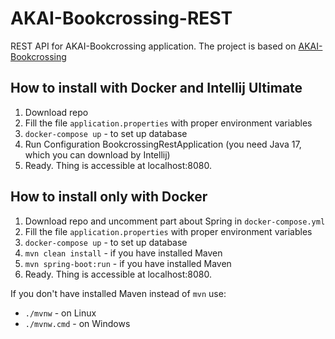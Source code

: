 # AKAI-Bookcrossing-REST
REST API for AKAI-Bookcrossing application. 
The project is based on [AKAI-Bookcrossing](https://github.com/akai-org/AKAI-bookcrossing)

## How to install with Docker and Intellij Ultimate
1. Download repo
2. Fill the file `application.properties` with proper environment variables
3. `docker-compose up` - to set up database
4. Run Configuration BookcrossingRestApplication (you need Java 17, which you can download by Intellij)
5. Ready. Thing is accessible at localhost:8080.

## How to install only with Docker
1. Download repo and uncomment part about Spring in `docker-compose.yml`
2. Fill the file `application.properties` with proper environment variables
3. `docker-compose up` - to set up database
4. `mvn clean install` - if you have installed Maven
5. `mvn spring-boot:run` - if you have installed Maven
6. Ready. Thing is accessible at localhost:8080.

If you don't have installed Maven instead of `mvn` use:
   - `./mvnw` - on Linux
   - `./mvnw.cmd` - on Windows
